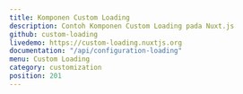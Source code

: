 ```yaml
---
title: Komponen Custom Loading
description: Contoh Komponen Custom Loading pada Nuxt.js
github: custom-loading
livedemo: https://custom-loading.nuxtjs.org
documentation: "/api/configuration-loading"
menu: Custom Loading
category: customization
position: 201
---
```

